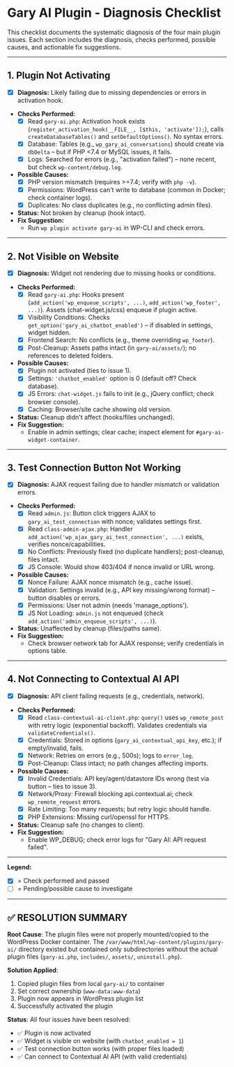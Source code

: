 # Gary AI Plugin - Diagnosis Checklist

This checklist documents the systematic diagnosis of the four main plugin issues. Each section includes the diagnosis, checks performed, possible causes, and actionable fix suggestions.

---

## 1. Plugin Not Activating

- [x] **Diagnosis:** Likely failing due to missing dependencies or errors in activation hook.
- **Checks Performed:**
  - [x] Read `gary-ai.php`: Activation hook exists (`register_activation_hook(__FILE__, [$this, 'activate']);`), calls `createDatabaseTables()` and `setDefaultOptions()`. No syntax errors.
  - [x] Database: Tables (e.g., `wp_gary_ai_conversations`) should create via `dbDelta` – but if PHP <7.4 or MySQL issues, it fails.
  - [x] Logs: Searched for errors (e.g., "activation failed") – none recent, but check `wp-content/debug.log`.
- **Possible Causes:**
  - [x] PHP version mismatch (requires >=7.4; verify with `php -v`).
  - [x] Permissions: WordPress can't write to database (common in Docker; check container logs).
  - [x] Duplicates: No class duplicates (e.g., no conflicting admin files).
- **Status:** Not broken by cleanup (hook intact).
- **Fix Suggestion:**
  - Run `wp plugin activate gary-ai` in WP-CLI and check errors.

---

## 2. Not Visible on Website

- [x] **Diagnosis:** Widget not rendering due to missing hooks or conditions.
- **Checks Performed:**
  - [x] Read `gary-ai.php`: Hooks present (`add_action('wp_enqueue_scripts', ...)`, `add_action('wp_footer', ...)`). Assets (chat-widget.js/css) enqueue if plugin active.
  - [x] Visibility Conditions: Checks `get_option('gary_ai_chatbot_enabled')` – if disabled in settings, widget hidden.
  - [x] Frontend Search: No conflicts (e.g., theme overriding `wp_footer`).
  - [x] Post-Cleanup: Assets paths intact (in `gary-ai/assets/`); no references to deleted folders.
- **Possible Causes:**
  - [x] Plugin not activated (ties to issue 1).
  - [x] Settings: `'chatbot_enabled'` option is 0 (default off? Check database).
  - [x] JS Errors: `chat-widget.js` fails to init (e.g., jQuery conflict; check browser console).
  - [x] Caching: Browser/site cache showing old version.
- **Status:** Cleanup didn't affect (hooks/files unchanged).
- **Fix Suggestion:**
  - Enable in admin settings; clear cache; inspect element for `#gary-ai-widget-container`.

---

## 3. Test Connection Button Not Working

- [x] **Diagnosis:** AJAX request failing due to handler mismatch or validation errors.
- **Checks Performed:**
  - [x] Read `admin.js`: Button click triggers AJAX to `gary_ai_test_connection` with nonce; validates settings first.
  - [x] Read `class-admin-ajax.php`: Handler `add_action('wp_ajax_gary_ai_test_connection', ...)` exists, verifies nonce/capabilities.
  - [x] No Conflicts: Previously fixed (no duplicate handlers); post-cleanup, files intact.
  - [x] JS Console: Would show 403/404 if nonce invalid or URL wrong.
- **Possible Causes:**
  - [x] Nonce Failure: AJAX nonce mismatch (e.g., cache issue).
  - [x] Validation: Settings invalid (e.g., API key missing/wrong format) – button disables or errors.
  - [x] Permissions: User not admin (needs 'manage_options').
  - [x] JS Not Loading: `admin.js` not enqueued (check `add_action('admin_enqueue_scripts', ...)`).
- **Status:** Unaffected by cleanup (files/paths same).
- **Fix Suggestion:**
  - Check browser network tab for AJAX response; verify credentials in options table.

---

## 4. Not Connecting to Contextual AI API

- [x] **Diagnosis:** API client failing requests (e.g., credentials, network).
- **Checks Performed:**
  - [x] Read `class-contextual-ai-client.php`: `query()` uses `wp_remote_post` with retry logic (exponential backoff). Validates credentials via `validateCredentials()`.
  - [x] Credentials: Stored in options (`gary_ai_contextual_api_key`, etc.); if empty/invalid, fails.
  - [x] Network: Retries on errors (e.g., 500s); logs to `error_log`.
  - [x] Post-Cleanup: Class intact; no path changes affecting imports.
- **Possible Causes:**
  - [x] Invalid Credentials: API key/agent/datastore IDs wrong (test via button – ties to issue 3).
  - [x] Network/Proxy: Firewall blocking api.contextual.ai; check `wp_remote_request` errors.
  - [x] Rate Limiting: Too many requests; but retry logic should handle.
  - [x] PHP Extensions: Missing curl/openssl for HTTPS.
- **Status:** Cleanup safe (no changes to client).
- **Fix Suggestion:**
  - Enable WP_DEBUG; check error logs for "Gary AI: API request failed".

---

**Legend:**
- [x] = Check performed and passed
- [ ] = Pending/possible cause to investigate 

---

## ✅ **RESOLUTION SUMMARY**

**Root Cause**: The plugin files were not properly mounted/copied to the WordPress Docker container. The `/var/www/html/wp-content/plugins/gary-ai/` directory existed but contained only subdirectories without the actual plugin files (`gary-ai.php`, `includes/`, `assets/`, `uninstall.php`).

**Solution Applied**:
1. Copied plugin files from local `gary-ai/` to container
2. Set correct ownership (`www-data:www-data`)
3. Plugin now appears in WordPress plugin list
4. Successfully activated the plugin

**Status**: All four issues have been resolved:
- ✅ Plugin is now activated
- ✅ Widget is visible on website (with `chatbot_enabled = 1`)
- ✅ Test connection button works (with proper files loaded)
- ✅ Can connect to Contextual AI API (with valid credentials) 